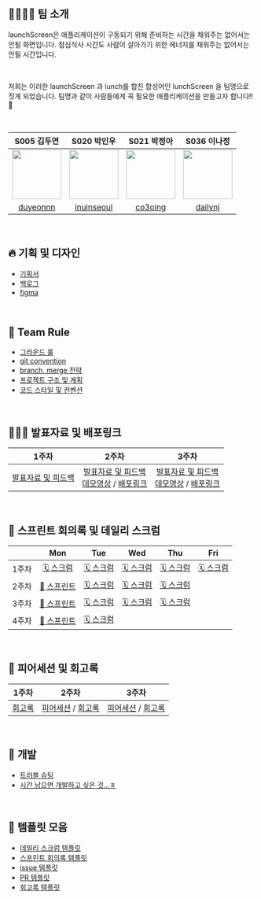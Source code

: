 ## 👨‍👩‍👧‍👦 팀 소개

launchScreen은 애플리케이션이 구동되기 위해 준비하는 시간을 채워주는 없어서는 안될 화면입니다. 
점심식사 시간도 사람이 살아가기 위한 에너지를 채워주는 없어서는 안될 시간입니다.

<br/>

저희는 이러한 launchScreen 과 lunch를 합친 합성어인 lunchScreen 을 팀명으로 짓게 되었습니다. 
팀명과 같이 사람들에게 꼭 필요한 애플리케이션을 만들고자 합니다!! 💪

<br/>

|S005 김두연|S020 박인우|S021 박정아|S036 이나정|
|:-:|:-:|:-:|:-:|
|<img src="https://avatars.githubusercontent.com/u/63900674?s=400&v=4" width=100>|<img src="https://avatars.githubusercontent.com/u/70463738?v=4" width=100>|<img src="https://avatars.githubusercontent.com/u/28800101?v=4" width=100>|<img src="https://avatars.githubusercontent.com/u/55748244?v=4" width=100>|
|[duyeonnn](https://github.com/duyeonnn)|[inuinseoul](https://github.com/inuinseoul)| [co3oing](https://github.com/co3oing) |[dailynj](https://github.com/dailynj)|

<br/>

## 🔥 기획 및 디자인

- [기획서](https://docs.google.com/document/d/1lew3rGPLWn___OCF2hSAt7Fm3MUY9xajEF1dRnZoQRs/edit#heading=h.wxuqqbc4uerv)
- [백로그](https://docs.google.com/spreadsheets/d/1cO0GjTNF67-X6fo0Kb24fktsuuKH-gkVunjHDC3_OJY/edit#gid=0)
- [figma](https://www.figma.com/file/wUrr4ihdHCbH9A0AJLiI8I/%EC%9C%84%EB%93%9C%EB%B2%84%EB%94%94-%ED%99%94%EB%A9%B4%EB%94%94%EC%9E%90%EC%9D%B8?node-id=29%3A670)

<br/>

## 🤝 Team Rule

- [그라운드 룰](https://github.com/boostcampwm-2021/iOS08-WithBuddy/wiki/%F0%9F%A4%9D-%EA%B7%B8%EB%9D%BC%EC%9A%B4%EB%93%9C-%EB%A3%B0)
- [git convention](https://github.com/boostcampwm-2021/iOS08-WithBuddy/wiki/%F0%9F%8D%80-git-convention)
- [branch, merge 전략](https://github.com/boostcampwm-2021/iOS08-WithBuddy/wiki/%F0%9F%99%8C%F0%9F%8F%BB-branch,-merge-%EC%A0%84%EB%9E%B5)
- [프로젝트 구조 및 계획](https://github.com/boostcampwm-2021/iOS08-WithBuddy/wiki/%ED%94%84%EB%A1%9C%EC%A0%9D%ED%8A%B8-%EA%B5%AC%EC%A1%B0-%EB%B0%8F-%EA%B3%84%ED%9A%8D)
- [코드 스타일 및 컨벤션](https://github.com/boostcampwm-2021/iOS08-WithBuddy/wiki/%EC%BD%94%EB%93%9C-%EC%8A%A4%ED%83%80%EC%9D%BC-%EB%B0%8F-%EC%BB%A8%EB%B2%A4%EC%85%98)

<br/>

## 🧑🏻‍🏫 발표자료 및 배포링크

|1주차|2주차|3주차|
|:-:|:-:|:-:|
|[발표자료 및 피드백](https://github.com/boostcampwm-2021/iOS08-WithBuddy/wiki/1%EC%A3%BC%EC%B0%A8-%EB%B0%9C%ED%91%9C%EC%9E%90%EB%A3%8C-%EB%B0%8F-%ED%94%BC%EB%93%9C%EB%B0%B1)|[발표자료 및 피드백](https://github.com/boostcampwm-2021/iOS08-WithBuddy/wiki/2주차-발표자료-및-피드백) <br/> [데모영상](https://youtu.be/AAWnkYiDiN8) / [배포링크](https://inuinseoul.github.io/WithBuddyDeploymentPage/home.html)|[발표자료 및 피드백](https://github.com/boostcampwm-2021/iOS08-WithBuddy/wiki/3%EC%A3%BC%EC%B0%A8-%EB%B0%9C%ED%91%9C%EC%9E%90%EB%A3%8C-%EB%B0%8F-%ED%94%BC%EB%93%9C%EB%B0%B1) <br/> [데모영상](https://www.youtube.com/watch?v=QEp-yiN7fE0) / [배포링크](https://inuinseoul.github.io/WithBuddyDeploymentPage/home.html)|

<br/>

## 📅 스프린트 회의록 및 데일리 스크럼

||Mon|Tue|Wed|Thu|Fri|
|:-:|:-:|:-:|:-:|:-:|:-:|
|1주차|[🗓 스크럼](https://github.com/boostcampwm-2021/iOS08-WithBuddy/wiki/Day-1-%EB%8D%B0%EC%9D%BC%EB%A6%AC-%EC%8A%A4%ED%81%AC%EB%9F%BC)|[🗓 스크럼](https://github.com/boostcampwm-2021/iOS08-WithBuddy/wiki/Day-2-%EB%8D%B0%EC%9D%BC%EB%A6%AC-%EC%8A%A4%ED%81%AC%EB%9F%BC)|[🗓 스크럼](https://github.com/boostcampwm-2021/iOS08-WithBuddy/wiki/Day-3-%EB%8D%B0%EC%9D%BC%EB%A6%AC-%EC%8A%A4%ED%81%AC%EB%9F%BC)|[🗓 스크럼](https://github.com/boostcampwm-2021/iOS08-WithBuddy/wiki/Day-4-%EB%8D%B0%EC%9D%BC%EB%A6%AC-%EC%8A%A4%ED%81%AC%EB%9F%BC)|[🗓 스크럼](https://github.com/boostcampwm-2021/iOS08-WithBuddy/wiki/Day-5-%EB%8D%B0%EC%9D%BC%EB%A6%AC-%EC%8A%A4%ED%81%AC%EB%9F%BC)|
|2주차|[📒 스프린트](https://github.com/boostcampwm-2021/iOS08-WithBuddy/wiki/2%EC%A3%BC%EC%B0%A8-%EC%8A%A4%ED%94%84%EB%A6%B0%ED%8A%B8-%ED%9A%8C%EC%9D%98%EB%A1%9D)|[🗓 스크럼](https://github.com/boostcampwm-2021/iOS08-WithBuddy/wiki/Day-7-%EB%8D%B0%EC%9D%BC%EB%A6%AC-%EC%8A%A4%ED%81%AC%EB%9F%BC)|[🗓 스크럼](https://github.com/boostcampwm-2021/iOS08-WithBuddy/wiki/Day-8-%EB%8D%B0%EC%9D%BC%EB%A6%AC-%EC%8A%A4%ED%81%AC%EB%9F%BC)|[🗓 스크럼](https://github.com/boostcampwm-2021/iOS08-WithBuddy/wiki/Day-9-%EB%8D%B0%EC%9D%BC%EB%A6%AC-%EC%8A%A4%ED%81%AC%EB%9F%BC)||
|3주차|[📒 스프린트](https://github.com/boostcampwm-2021/iOS08-WithBuddy/wiki/3%EC%A3%BC%EC%B0%A8-%EC%8A%A4%ED%94%84%EB%A6%B0%ED%8A%B8-%ED%9A%8C%EC%9D%98%EB%A1%9D)|[🗓 스크럼](https://github.com/boostcampwm-2021/iOS08-WithBuddy/wiki/Day-12-%EB%8D%B0%EC%9D%BC%EB%A6%AC-%EC%8A%A4%ED%81%AC%EB%9F%BC)|[🗓 스크럼](https://github.com/boostcampwm-2021/iOS08-WithBuddy/wiki/Day-13-%EB%8D%B0%EC%9D%BC%EB%A6%AC-%EC%8A%A4%ED%81%AC%EB%9F%BC)|[🗓 스크럼](https://github.com/boostcampwm-2021/iOS08-WithBuddy/wiki/Day-14-%EB%8D%B0%EC%9D%BC%EB%A6%AC-%EC%8A%A4%ED%81%AC%EB%9F%BC)||
|4주차|[📒 스프린트](https://github.com/boostcampwm-2021/iOS08-WithBuddy/wiki/4%EC%A3%BC%EC%B0%A8-%EC%8A%A4%ED%94%84%EB%A6%B0%ED%8A%B8-%ED%9A%8C%EC%9D%98%EB%A1%9D)|[🗓 스크럼](https://github.com/boostcampwm-2021/iOS08-WithBuddy/wiki/Day-17-%EB%8D%B0%EC%9D%BC%EB%A6%AC-%EC%8A%A4%ED%81%AC%EB%9F%BC)||||

<br/>

## 🥂 피어세션 및 회고록

|1주차|2주차|3주차|
|:-:|:-:|:-:|
|[회고록](https://github.com/boostcampwm-2021/iOS08-WithBuddy/wiki/1%EC%A3%BC%EC%B0%A8-%ED%9A%8C%EA%B3%A0%EB%A1%9D)|[피어세션](https://github.com/boostcampwm-2021/iOS08-WithBuddy/wiki/2%EC%A3%BC%EC%B0%A8-%ED%94%BC%EC%96%B4%EC%84%B8%EC%85%98) / [회고록](https://github.com/boostcampwm-2021/iOS08-WithBuddy/wiki/2%EC%A3%BC%EC%B0%A8-%ED%9A%8C%EA%B3%A0%EB%A1%9D)|[피어세션](https://github.com/boostcampwm-2021/iOS08-WithBuddy/wiki/3%EC%A3%BC%EC%B0%A8-%ED%94%BC%EC%96%B4%EC%84%B8%EC%85%98) / [회고록](https://github.com/boostcampwm-2021/iOS08-WithBuddy/wiki/3%EC%A3%BC%EC%B0%A8-%ED%9A%8C%EA%B3%A0%EB%A1%9D)|

<br/>

## 🎯 개발

- [트러블 슈팅](https://github.com/boostcampwm-2021/iOS08-WithBuddy/wiki/%ED%8A%B8%EB%9F%AC%EB%B8%94-%EC%8A%88%ED%8C%85)
- [시간 남으면 개발하고 싶은 것...ㅎ](https://github.com/boostcampwm-2021/iOS08-WithBuddy/wiki/%EC%8B%9C%EA%B0%84-%EB%82%A8%EC%9C%BC%EB%A9%B4-%EA%B0%9C%EB%B0%9C%ED%95%98%EA%B3%A0-%EC%8B%B6%EC%9D%80-%EA%B2%83...%E3%85%8E)

<br/>

## 📑 템플릿 모음

- [데일리 스크럼 템플릿](https://github.com/boostcampwm-2021/iOS08-WithBuddy/wiki/%EB%8D%B0%EC%9D%BC%EB%A6%AC-%EC%8A%A4%ED%81%AC%EB%9F%BC-%ED%85%9C%ED%94%8C%EB%A6%BF)
- [스프린트 회의록 템플릿](https://github.com/boostcampwm-2021/iOS08-WithBuddy/wiki/%EC%8A%A4%ED%94%84%EB%A6%B0%ED%8A%B8-%ED%9A%8C%EC%9D%98%EB%A1%9D-%ED%85%9C%ED%94%8C%EB%A6%BF)
- [issue 템플릿](https://github.com/boostcampwm-2021/iOS08-WithBuddy/wiki/Issue-%ED%85%9C%ED%94%8C%EB%A6%BF)
- [PR 템플릿](https://github.com/boostcampwm-2021/iOS08-WithBuddy/wiki/PR-%ED%85%9C%ED%94%8C%EB%A6%BF)
- [회고록 템플릿](https://github.com/boostcampwm-2021/iOS08-WithBuddy/wiki/%ED%9A%8C%EA%B3%A0%EB%A1%9D-%ED%85%9C%ED%94%8C%EB%A6%BF)